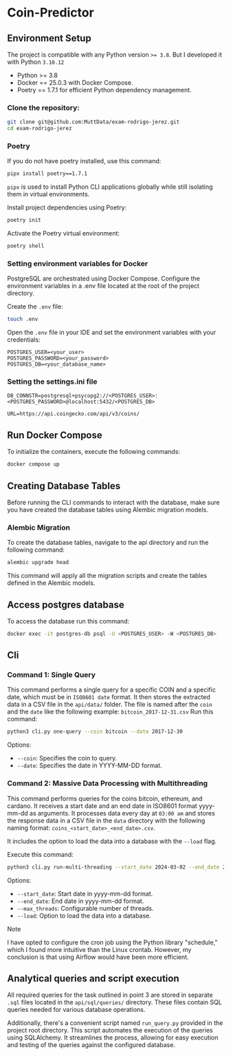 # Coin-Predictor


## Environment Setup

The project is compatible with any Python version `>= 3.8`. But I developed it with Python `3.10.12`


- Python >= 3.8
- Docker == 25.0.3 with Docker Compose.
- Poetry == 1.7.1 for efficient Python dependency management.


### Clone the repository:
```bash
git clone git@github.com:MuttData/exam-rodrigo-jerez.git
cd exam-rodrigo-jerez
```

### Poetry
If you do not have poetry installed, use this command:
```bash
pipx install poetry==1.7.1
```
`pipx` is used to install Python CLI applications globally while still isolating them in virtual environments.

Install project dependencies using Poetry:
```bash
poetry init
```
Activate the Poetry virtual environment:
```bash
poetry shell
```

### Setting environment variables for Docker
PostgreSQL are orchestrated using Docker Compose. Configure the environment variables in a .env file located at the root of the project directory.

Create the `.env` file:
```bash
touch .env
```
Open the `.env` file in your IDE and set the environment variables with your credentials:
```
POSTGRES_USER=<your_user>
POSTGRES_PASSWORD=<your_password>
POSTGRES_DB=<your_database_name>
```

### Setting the settings.ini file
```
DB_CONNSTR=postgresql+psycopg2://<POSTGRES_USER>:<POSTGRES_PASSWORD>@localhost:5432/<POSTGRES_DB>

URL=https://api.coingecko.com/api/v3/coins/
```

## Run Docker Compose
To initialize the containers, execute the following commands:
```bash
docker compose up
```

## Creating Database Tables
Before running the CLI commands to interact with the database, make sure you have created the database tables using Alembic migration models.

### Alembic Migration
To create the database tables, navigate to the api directory and run the following command:
```bash
alembic upgrade head
```
This command will apply all the migration scripts and create the tables defined in the Alembic models.


## Access postgres database
To access the database run this command:
```bash
docker exec -it postgres-db psql -U <POSTGRES_USER> -W <POSTGRES_DB>
```


## Cli
### Command 1: Single Query
This command performs a single query for a specific COIN and a specific date, which must be in `ISO8601 date` format. It then stores the extracted data in a CSV file in the `api/data/` folder. The file is named after the `coin` and the `date` like the following example: `bitcoin_2017-12-31.csv`
Run this command:
```bash
python3 cli.py one-query --coin bitcoin --date 2017-12-30
```
Options:
- `--coin`: Specifies the coin to query.
- `--date`: Specifies the date in YYYY-MM-DD format.


### Command 2: Massive Data Processing with Multithreading
This command performs queries for the coins bitcoin, ethereum, and cardano. It receives a start date and an end date in ISO8601 format yyyy-mm-dd as arguments. It processes data every day at `03:00 am` and stores the response data in a CSV file in the `data` directory with the following naming format: `coins_<start_date>_<end_date>.csv`.

It includes the option to load the data into a database with the `--load` flag.

Execute this command:
```bash
python3 cli.py run-multi-threading --start_date 2024-03-02 --end_date 2024-03-03 --max_threads 3 --load
```
Options:
- `--start_date`: Start date in yyyy-mm-dd format.
- `--end_date`: End date in yyyy-mm-dd format.
- `--max_threads`: Configurable number of threads.
- `--load`: Option to load the data into a database.


> [!NOTE]
> I have opted to configure the cron job using the Python library "schedule," which I found more intuitive than the Linux crontab. However, my conclusion is that using Airflow would have been more efficient.


## ​Analytical queries and script execution

All required queries for the task outlined in point 3 are stored in separate `.sql` files located in the `api/sql/queries/` directory. These files contain SQL queries needed for various database operations.

Additionally, there's a convenient script named `run_query.py` provided in the project root directory. This script automates the execution of the queries using SQLAlchemy. It streamlines the process, allowing for easy execution and testing of the queries against the configured database.